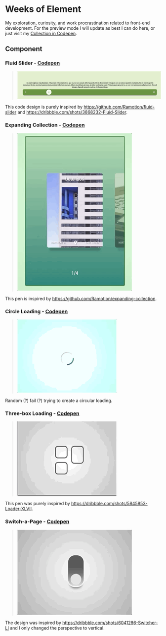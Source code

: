 # Weeks of Element
My exploration, curiosity, and work procrastination related to front-end development. For the preview mode I will update as best I can do here, or just visit my [Collection in Codepen](https://codepen.io/collection/nMoNxQ/).

## Component

### Fluid Slider - [Codepen](https://codepen.io/riandy-dimas/full/KEwpdw)
>![](fluid-slider.gif)


This code design is purely inspired by https://github.com/Ramotion/fluid-slider and https://dribbble.com/shots/3868232-Fluid-Slider.

### Expanding Collection - [Codepen](https://codepen.io/riandy-dimas/full/xBwPQa)
>![](expanding-collection-o.gif)


This pen is inspired by https://github.com/Ramotion/expanding-collection.

### Circle Loading - [Codepen](https://codepen.io/riandy-dimas/full/xNxzOO)
>![](circle-loading.gif)


Random (?) fail (?) trying to create a circular loading.

### Three-box Loading - [Codepen](https://codepen.io/riandy-dimas/full/VOwGEK)
>![](three-box-loading.gif)


This pen was purely inspired by https://dribbble.com/shots/5845853-Loader-XLVII.

### Switch-a-Page - [Codepen](https://codepen.io/riandy-dimas/full/JqYqao)
>![](switch-a-page.gif)


The design was inspired by https://dribbble.com/shots/6041286-Switcher-LI and I only changed the perspective to vertical.
